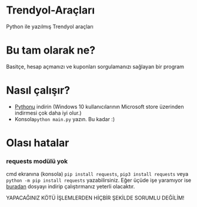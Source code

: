 # Trendyol-Araçları
Python ile yazılmış Trendyol araçları

# Bu tam olarak ne?
Basitçe, hesap açmanızı ve kuponları sorgulamanızı sağlayan bir program



# Nasıl çalışır?

- [Pythonu] indirin (Windows 10 kullanıcılarının Microsoft store üzerinden indirmesi çok daha iyi olur.)
- Konsola``python main.py`` yazın. Bu kadar :)

# Olası hatalar
### requests modülü yok 
cmd ekranına (konsola) ``pip install requests``, ``pip3 install requests`` veya ``python -m pip install requests`` yazabilirsiniz. Eğer üçüde işe yaramıyor ise [buradan] dosyayı indirip çalıştırmanız yeterli olacaktır.

[Pythonu]: https://www.python.org/downloads/
[buradan]: https://files.pythonhosted.org/packages/29/c1/24814557f1d22c56d50280771a17307e6bf87b70727d975fd6b2ce6b014a/requests-2.25.1-py2.py3-none-any.whl
YAPACAĞINIZ KÖTÜ İŞLEMLERDEN HİÇBİR ŞEKİLDE SORUMLU DEĞİLİM!
